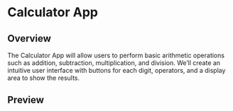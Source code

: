 # Calculator App

## Overview
The Calculator App will allow users to perform basic arithmetic operations such as addition, subtraction, multiplication, and division. We’ll create an intuitive user interface with buttons for each digit, operators, and a display area to show the results.

## Preview
